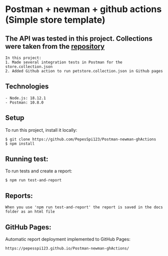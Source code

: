 # Postman + newman + github actions (Simple store template)

## The API was tested in this project. Collections were taken from the <a href="https://github.com/WannaBeDream/Postman-newman-ghActions" /> repository </a>

```
In this project:
1. Made several integration tests in Postman for the store.collection.json
2. Added Github action to run petstore.collection.json in Github pages
```
## Technologies
```
- Node.js: 18.12.1
- Postman: 10.8.0
```
## Setup 
To run this project, install it locally:
```
$ git clone https://github.com/PepesSpi123/Postman-newman-ghActions
$ npm install
```
## Running test:
To run tests and create a report: 
```
$ npm run test-and-report
```
## Reports:
``` 
When you use 'npm run test-and-report' the report is saved in the docs folder as an html file
```
## GitHub Pages:
Automatic report deployment implemented to GitHub Pages:
```
https://pepesspi123.github.io/Postman-newman-ghActions/
```


